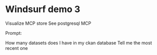 # Windsurf demo 3

Visualize MCP store
See postgresql MCP

Prompt: 

How many datasets does I have in my ckan database
Tell me the most recent one